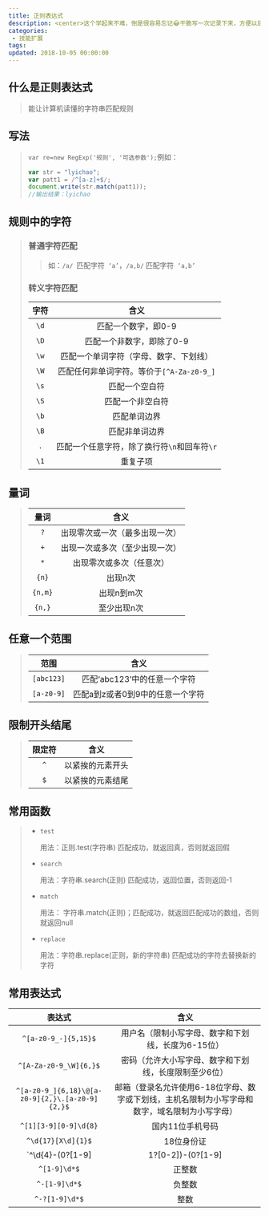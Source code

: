 ```yaml
---
title: 正则表达式
description: <center>这个学起来不难，倒是很容易忘记😂干脆写一次记录下来，方便以后查阅</center>
categories:
 - 技能扩展
tags: 
updated: 2018-10-05 00:00:00
---
```


## 什么是正则表达式

> 能让计算机读懂的字符串匹配规则

## 写法

> `var re=new RegExp('规则', '可选参数');`例如：
>
> ```javascript
> var str = "lyichao";
> var patt1 = /^[a-z]+$/;
> document.write(str.match(patt1));
> //输出结果：lyichao
> ```

## 规则中的字符

> ### 普通字符匹配
>
> > 如：`/a/ `匹配字符` ‘a’`，`/a,b/` 匹配字符` ‘a,b’`
>
> ### 转义字符匹配
>
> | 字符 |                     含义                     |
> | :--: | :------------------------------------------: |
> | `\d` |             匹配一个数字，即0-9              |
> | `\D` |          匹配一个非数字，即除了0-9           |
> | `\w` |    匹配一个单词字符（字母、数字、下划线）    |
> | `\W` |  匹配任何非单词字符。等价于`[^A-Za-z0-9_]`   |
> | `\s` |                匹配一个空白符                |
> | `\S` |               匹配一个非空白符               |
> | `\b` |                 匹配单词边界                 |
> | `\B` |                匹配非单词边界                |
> | `.`  | 匹配一个任意字符，除了换行符`\n`和回车符`\r` |
> | `\1` |                   重复子项                   |

## 量词

> |  量词   |              含义              |
> | :-----: | :----------------------------: |
> |   `?`   | 出现零次或一次（最多出现一次） |
> |   `+`   | 出现一次或多次（至少出现一次） |
> |   `*`   |    出现零次或多次（任意次）    |
> |  `{n}`  |            出现n次             |
> | `{n,m}` |           出现n到m次           |
> | `{n,}`  |          至少出现n次           |

## 任意一个范围

> |    范围    |               含义               |
> | :--------: | :------------------------------: |
> | `[abc123]` |   匹配‘abc123’中的任意一个字符   |
> | `[a-z0-9]` | 匹配a到z或者0到9中的任意一个字符 |

## 限制开头结尾

> | 限定符 |       含义       |
> | :----: | :--------------: |
> |  `^`   | 以紧挨的元素开头 |
> |  `$`   | 以紧挨的元素结尾 |

## 常用函数

> - `test`
>
>   用法：正则.test(字符串) 匹配成功，就返回真，否则就返回假
>
> - `search`
>
>   用法：字符串.search(正则) 匹配成功，返回位置，否则返回-1
>
> - `match`
>
>   用法： 字符串.match(正则)；匹配成功，就返回匹配成功的数组，否则就返回null
>
> - `replace`
>
>   用法：字符串.replace(正则，新的字符串) 匹配成功的字符去替换新的字符

## 常用表达式

|                            表达式                            |                             含义                             |
| :----------------------------------------------------------: | :----------------------------------------------------------: |
|                     `^[a-z0-9_-]{5,15}$`                     |      用户名（限制小写字母、数字和下划线，长度为6-15位）      |
|                    `^[A-Za-z0-9_\W]{6,}$`                    |    密码（允许大小写字母、数字和下划线，长度限制至少6位）     |
|       `^[a-z0-9_]{6,18}\@[a-z0-9]{2,}\.[a-z0-9]{2,}$`        | 邮箱（登录名允许使用6-18位字母、数字或下划线，主机名限制为小写字母和数字，域名限制为小写字母） |
|                    `^[1][3-9][0-9]\d{8}`                     |                       国内11位手机号码                       |
|                      `^\d{17}[X\d]{1}$`                      |                          18位身份证                          |
| `^\d{4}\-(0?[1-9]|1?[0-2])\-(0?[1-9]|1?[0-9]|2?[0-9]|3?[0-1])$` |                           年-月-日                           |
|                         `^[1-9]\d*$`                         |                            正整数                            |
|                        `^-[1-9]\d*$`                         |                            负整数                            |
|                        `^-?[1-9]\d*$`                        |                             整数                             |

